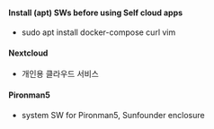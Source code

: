 #### Install (apt) SWs before using Self cloud apps 
- sudo apt install docker-compose curl vim 

#### Nextcloud
- 개인용 클라우드 서비스 

#### Pironman5
- system SW for Pironman5, Sunfounder enclosure 
